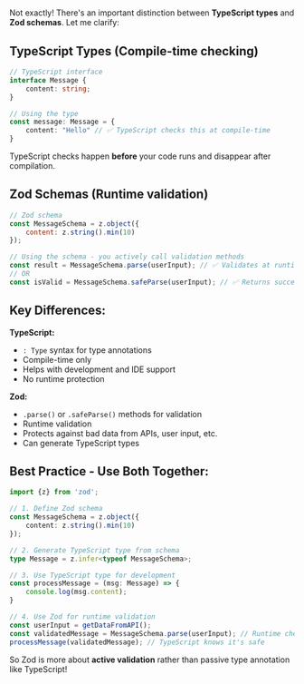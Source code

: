 ######
####
#
#

Not exactly! There's an important distinction between **TypeScript types** and **Zod schemas**. Let me clarify:

## TypeScript Types (Compile-time checking)

```typescript
// TypeScript interface
interface Message {
    content: string;
}

// Using the type
const message: Message = {
    content: "Hello" // ✅ TypeScript checks this at compile-time
}
```

TypeScript checks happen **before** your code runs and disappear after compilation.

## Zod Schemas (Runtime validation)

```javascript
// Zod schema
const MessageSchema = z.object({
    content: z.string().min(10)
});

// Using the schema - you actively call validation methods
const result = MessageSchema.parse(userInput); // ✅ Validates at runtime
// OR
const isValid = MessageSchema.safeParse(userInput); // ✅ Returns success/error
```

## Key Differences:

**TypeScript:**
- `: Type` syntax for type annotations
- Compile-time only
- Helps with development and IDE support
- No runtime protection

**Zod:**
- `.parse()` or `.safeParse()` methods for validation
- Runtime validation
- Protects against bad data from APIs, user input, etc.
- Can generate TypeScript types

## Best Practice - Use Both Together:

```typescript
import {z} from 'zod';

// 1. Define Zod schema
const MessageSchema = z.object({
    content: z.string().min(10)
});

// 2. Generate TypeScript type from schema
type Message = z.infer<typeof MessageSchema>;

// 3. Use TypeScript type for development
const processMessage = (msg: Message) => {
    console.log(msg.content);
}

// 4. Use Zod for runtime validation
const userInput = getDataFromAPI();
const validatedMessage = MessageSchema.parse(userInput); // Runtime check
processMessage(validatedMessage); // TypeScript knows it's safe
```

So Zod is more about **active validation** rather than passive type annotation like TypeScript!












####
##
####
#####
